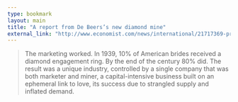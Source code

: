 ```yaml
---
type: bookmark
layout: main
title: "A report from De Beers’s new diamond mine"
external_link: "http://www.economist.com/news/international/21717369-production-worlds-most-valuable-gem-may-be-about-peak-report-de-beerss?frsc=dg%7Cc"
---
```

> The marketing worked. In 1939, 10% of American brides received a diamond engagement ring. By the end of the century 80% did. The result was a unique industry, controlled by a single company that was both marketer and miner, a capital-intensive business built on an ephemeral link to love, its success due to strangled supply and inflated demand.

